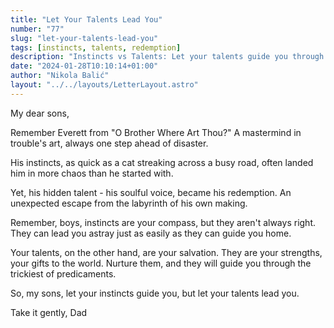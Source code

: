 ```yaml
---
title: "Let Your Talents Lead You"
number: "77"
slug: "let-your-talents-lead-you"
tags: [instincts, talents, redemption]
description: "Instincts vs Talents: Let your talents guide you through life's chaos. A heartfelt letter from a father to his sons. #LifeLessons #Parenting"
date: "2024-01-28T10:10:14+01:00"
author: "Nikola Balić"
layout: "../../layouts/LetterLayout.astro"
---
```

My dear sons,

Remember Everett from "O Brother Where Art Thou?" A mastermind in trouble's art, always one step ahead of disaster.

His instincts, as quick as a cat streaking across a busy road, often landed him in more chaos than he started with.

Yet, his hidden talent - his soulful voice, became his redemption. An unexpected escape from the labyrinth of his own making.

Remember, boys, instincts are your compass, but they aren't always right. They can lead you astray just as easily as they can guide you home.

Your talents, on the other hand, are your salvation. They are your strengths, your gifts to the world. Nurture them, and they will guide you through the trickiest of predicaments.

So, my sons, let your instincts guide you, but let your talents lead you.

Take it gently, 
Dad